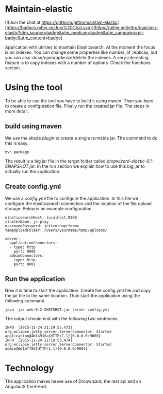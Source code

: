 Maintain-elastic
==================

[![Join the chat at https://gitter.im/jettro/maintain-elastic](https://badges.gitter.im/Join%20Chat.svg)](https://gitter.im/jettro/maintain-elastic?utm_source=badge&utm_medium=badge&utm_campaign=pr-badge&utm_content=badge)

Application with utilities to maintain Elasticsearch. At the moment the focus is on indexes. You can change some
properties like number_of_replicas, but you can also close/open/optimize/delete the indexes. A very interesting feature
is to copy indexes with a number of options. Check the functions section.

Using the tool
==================

To be able to use the tool you have to build it using maven. Than you have to create a configuration file. Finally run
the created jar file. The steps in more detail.

## build using maven
We use the shade plugin to create a single runnable jar. The command to do this is easy.

```
mvn package
```

The result is a big jar file in the target folder called _dropwizard-elastic-0.1-SNAPSHOT.jar_. In the run section we
explain how to use this big jar to actually run the application.

## Create config.yml

We use a _config.yml_ file to configure the application. In this file we configure the elasticsearch connection and the
location of the file upload storage. Below is an example configuration.

```
elasticsearchHost: localhost:9300
clusterName: jc-play
usernamePassword: jettro:nopiforme
tempUploadFolder: /Users/yourname/temp/uploads/

server:
  applicationConnectors:
  - type: http
    port: 9000
  adminConnectors:
  - type: http
    port: 9001
```

## Run the application

Now it is time to start the application. Create the config.yml file and copy the jar file to the same location. Than
start the application using the following command.

```
java -jar web-0.2-SNAPSHOT.jar server config.yml
```

The output should end with the following two sentences

```
INFO  [2015-11-24 21:19:53,473] org.eclipse.jetty.server.ServerConnector: Started application@4b14918a{HTTP/1.1}{0.0.0.0:9000}
INFO  [2015-11-24 21:19:53,474] org.eclipse.jetty.server.ServerConnector: Started admin@6d1ef78d{HTTP/1.1}{0.0.0.0:9001}
```

Technology
==================

The application makes heave use of Dropwizard, the rest api and an AngularJS front-end.
